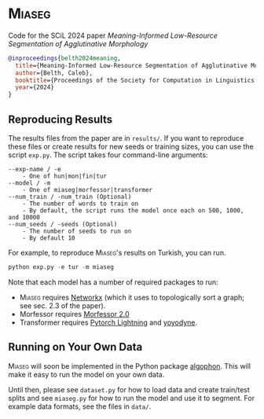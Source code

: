 # <span style="font-variant:small-caps;">Miaseg</span>

Code for the SCiL 2024 paper *Meaning-Informed Low-Resource Segmentation of Agglutinative Morphology*
```bibtex
@inproceedings{belth2024meaning,
  title={Meaning-Informed Low-Resource Segmentation of Agglutinative Morphology},
  author={Belth, Caleb},
  booktitle={Proceedings of the Society for Computation in Linguistics 2024},
  year={2024}
}
```

## Reproducing Results

The results files from the paper are in `results/`. If you want to reproduce these files or create results for new seeds or training sizes, you can use the script `exp.py`. The script takes four command-line arguments:
```
--exp-name / -e
    - One of hun|mon|fin|tur
--model / -m
    - One of miaseg|morfessor|transformer
--num_train / -num_train (Optional)
    - The number of words to train on
    - By default, the script runs the model once each on 500, 1000, and 10000
--num_seeds / -seeds (Optional)
    - The number of seeds to run on 
    - By default 10
```

For example, to reproduce <span style="font-variant:small-caps;">Miaseg</span>'s results on Turkish, you can run.

```python
python exp.py -e tur -m miaseg
```

Note that each model has a number of required packages to run:
- <span style="font-variant:small-caps;">Miaseg</span> requires [Networkx](https://networkx.org/) (which it uses to topologically sort a graph; see sec. 2.3 of the paper).
- Morfessor requires [Morfessor 2.0](https://morfessor.readthedocs.io/en/latest/)
- Transformer requires [Pytorch Lightning](https://lightning.ai/docs/pytorch/stable/) and [yoyodyne](https://github.com/CUNY-CL/yoyodyne).


## Running on Your Own Data

<span style="font-variant:small-caps;">Miaseg</span> will soon be implemented in the Python package [algophon](https://github.com/cbelth/algophon). This will make it easy to run the model on your own data. 

Until then, please see `dataset.py` for how to load data and create train/test splits and see `miaseg.py` for how to run the model and use it to segment. For example data formats, see the files in `data/`.
